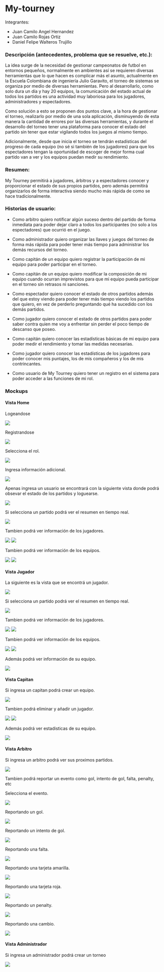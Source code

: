 # My-tourney

Integrantes:
* Juan Camilo Angel Hernandez
* Juan Camilo Rojas Ortiz
* Daniel Felipe Walteros Trujillo

### Descripción (antecedentes, problema que se resuelve, etc.):
La idea surge de la necesidad de gestionar campeonatos de futbol en entornos pequeños, 
normalmente en ambientes así se requieren diversas herramientas que lo que hacen es 
complicar más el asunto, actualmente en la Escuela Colombiana de ingeniería Julio Garavito,
 el torneo de sistemas se organiza por medio de diversas herramientas. Pero al desarrollarlo,
  como solo dura un día y hay 20 equipos, la comunicación del estado actual de todos los partidos
   es una actividad muy laboriosa para los jugadores, administradores y espectadores.  

Como solución a esto se proponen dos puntos clave, a la hora de gestionar el torneo,
 realizarlo por medio de una sola aplicación, disminuyendo de esta manera la cantidad
  de errores por las diversas herramientas, y durante el desarrollo del torneo tener una
   plataforma para conocer el estado del partido sin tener que estar vigilando todos los
    juegos al mismo tiempo. 

Adicionalmente, desde que inicia el torneo se tendrán estadísticas del progreso de cada equipo
 (no sé si también de los jugadores) para que los espectadores tengan la oportunidad de escoger
  de mejor forma cual partido van a ver y los equipos puedan medir su rendimiento. 
### Resumen:
My Tourney permitirá a jugadores, árbitros y a espectadores conocer y proporcionar el estado 
de sus propios partidos, pero además permitirá organizarlos de forma interactiva siendo 
mucho más rápida de como se hace tradicionalmente. 
### Historias de usuario:
* Como arbitro quiero notificar algún suceso dentro del partido de forma inmediata para poder dejar claro a todos los participantes (no solo a los espectadores) que ocurrió en el juego. 

* Como administrador quiero organizar las llaves y juegos del torneo de forma más rápida para poder tener más tiempo para administrar los demás recursos del torneo.  

* Como capitán de un equipo quiero registrar la participación de mi equipo para poder participar en el torneo. 

* Como capitán de un equipo quiero modificar la composición de mi equipo cuando ocurran imprevistos para que mi equipo pueda participar en el torneo sin retrasos ni sanciones. 

* Como espectador quiero conocer el estado de otros partidos además del que estoy viendo para poder tener más tiempo viendo los partidos que quiero, en vez de perderlo preguntando qué ha sucedido con los demás partidos. 

* Como jugador quiero conocer el estado de otros partidos para poder saber contra quien me voy a enfrentar sin perder el poco tiempo de descanso que poseo. 

* Como capitán quiero conocer las estadísticas básicas de mi equipo para poder medir el rendimiento y tomar las medidas necesarias. 

* Como jugador quiero conocer las estadísticas de los jugadores para poder conocer mis puntajes, los de mis compañeros y los de mis contrincantes. 

* Como usuario de My Tourney quiero tener un registro en el sistema para poder acceder a las funciones de mi rol. 


### Mockups

#### Vista Home

Logeandose

![](img/login.png)

Registrandose

![](img/sign1.png)

Selecciona el rol.

![](img/sign2.png)

Ingresa información adicional.

![](img/sign3.png)

Apenas ingresa un usuario se encontrará con la siguiente vista donde podrá obsevar el estado de los partidos y loguearse.

![](img/home.png)

Si selecciona un partido podrá ver el resumen en tiempo real.

![](img/home1.png)


Tambien podrá ver información de los jugadores.

![](img/home2.png)
![](img/home3.png)

Tambien podrá ver información de los equipos.

![](img/home4.png)
![](img/home5.png)

#### Vista Jugador

La siguiente es la vista que se encontrá un jugador.


![](img/player.png)

Si selecciona un partido podrá ver el resumen en tiempo real.

![](img/player1.png)

Tambien podrá ver información de los jugadores.

![](img/player2.png)
![](img/player3.png)

Tambien podrá ver información de los equipos.

![](img/player4.png)
![](img/player5.png)

Además podrá ver información de su equipo.

![](img/player6.png)

#### Vista Capitan

Si ingresa un capitan podrá crear un equipo.

![](img/cap.png)

Tambien podrá eliminar y añadir un jugador.

![](img/cap1.png)
![](img/cap2.png)

Además podrá ver estadisticas de su equipo.

![](img/cap3.png)

#### Vista Arbitro

Si ingresa un arbitro podrá ver sus proximos partidos.

![](img/arb.png)

Tambien podrá reportar un evento como gol, intento de gol, falta, penalty, etc

Selecciona el evento.

![](img/arb1.png)

Reportando un gol.

![](img/arb2.png)

Reportando un intento de gol.

![](img/arb3.png)

Reportando una falta.

![](img/arb4.png)

Reportando una tarjeta amarilla.

![](img/arb5.png)

Reportando una tarjeta roja.

![](img/arb6.png)

Reportando un penalty.

![](img/arb7.png)

Reportando una cambio.

![](img/arb8.png)

#### Vista Administrador

Si ingresa un administrador podrá crear un torneo

![](img/admin1.png)
